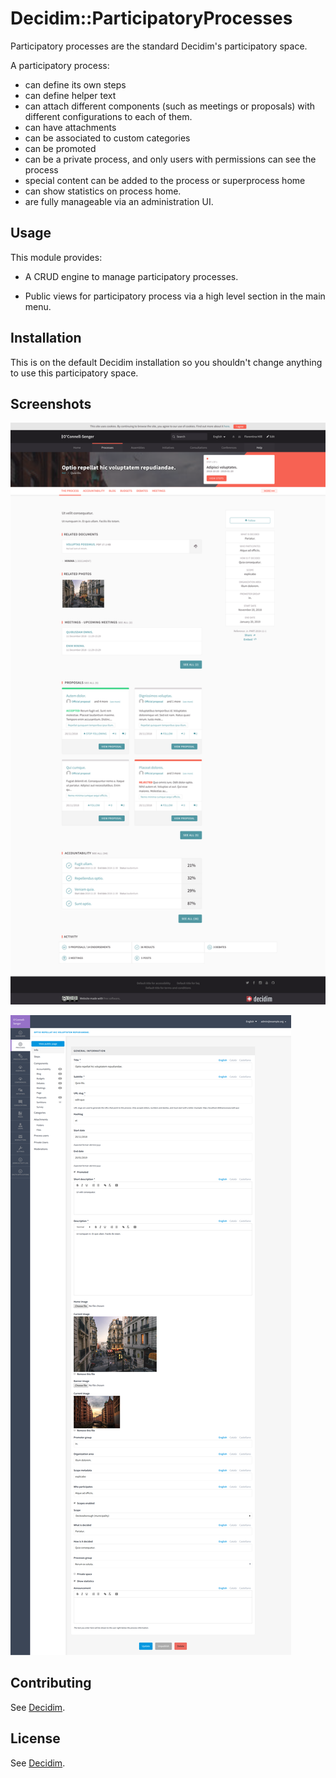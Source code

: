 # Decidim::ParticipatoryProcesses

Participatory processes are the standard Decidim's participatory space.

A participatory process:

* can define its own steps
* can define helper text
* can attach different components (such as meetings or proposals) with different configurations to each of them.
* can have attachments
* can be associated to custom categories
* can be promoted
* can be a private process, and only users with permissions can see the process
* special content can be added to the process or superprocess home
* can show statistics on process home.
* are fully manageable via an administration UI.

## Usage

This module provides:

* A CRUD engine to manage participatory processes.

* Public views for participatory process via a high level section in the main menu.

## Installation

This is on the default Decidim installation so you shouldn't change anything to use this participatory space.

## Screenshots

![Public View](docs/screenshot01.png)

![Admin View](docs/screenshot02.png)

## Contributing

See [Decidim](https://github.com/decidim/decidim).

## License

See [Decidim](https://github.com/decidim/decidim).
